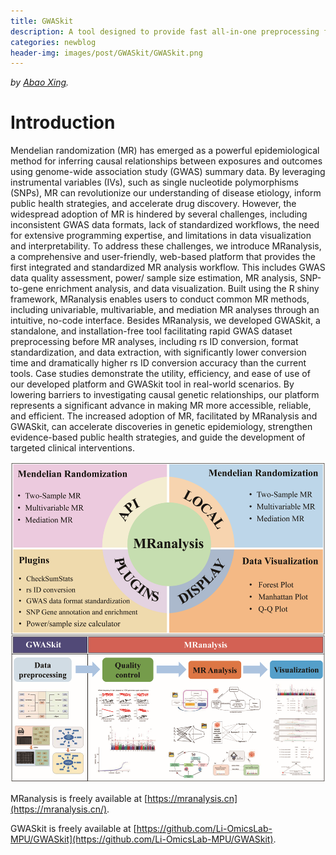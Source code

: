 ```yaml
---
title: GWASkit
description: A tool designed to provide fast all-in-one preprocessing for GWAS summary data files.
categories: newblog
header-img: images/post/GWASkit/GWASkit.png
---
```

*by [Abao Xing]({{site.baseurl}}/people/abao_xing).*

# Introduction

Mendelian randomization (MR) has emerged as a powerful epidemiological method for inferring causal relationships between exposures and outcomes using genome-wide association study (GWAS) summary data. By leveraging instrumental variables (IVs), such as single nucleotide polymorphisms (SNPs), MR can revolutionize our understanding of disease etiology, inform public health strategies, and accelerate drug discovery. However, the widespread adoption of MR is hindered by several challenges, including inconsistent GWAS data formats, lack of standardized workflows, the need for extensive programming expertise, and limitations in data visualization and interpretability. To address these challenges, we introduce MRanalysis, a comprehensive and user-friendly, web-based platform that provides the first integrated and standardized MR analysis workflow. This includes GWAS data quality assessment, power/ sample size estimation, MR analysis, SNP-to-gene enrichment analysis, and data visualization. Built using the R shiny framework, MRanalysis enables users to conduct common MR methods, including univariable, multivariable, and mediation MR analyses through an intuitive, no-code interface. Besides MRanalysis, we developed GWASkit, a standalone, and installation-free tool facilitating rapid GWAS dataset preprocessing before MR analyses, including rs ID conversion, format standardization, and data extraction, with significantly lower conversion time and dramatically higher rs ID conversion accuracy than the current tools. Case studies demonstrate the utility, efficiency, and ease of use of our developed platform and GWASkit tool in real-world scenarios. By lowering barriers to investigating causal genetic relationships, our platform represents a significant advance in making MR more accessible, reliable, and efficient. The increased adoption of MR, facilitated by MRanalysis and GWASkit, can accelerate discoveries in genetic epidemiology, strengthen evidence-based public health strategies, and guide the development of targeted clinical interventions.

<img src='../images/post/GWASkit/overview.png'>

MRanalysis is freely available at [https://mranalysis.cn](https://mranalysis.cn/).

GWASkit is freely available at [https://github.com/Li-OmicsLab-MPU/GWASkit](https://github.com/Li-OmicsLab-MPU/GWASkit).













